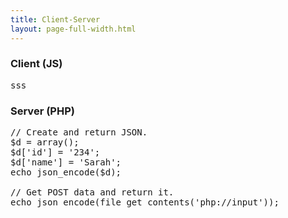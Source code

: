 ```yaml
---
title: Client-Server
layout: page-full-width.html
---
```


### Client (JS)
<pre>
sss
</pre>

### Server (PHP)
<pre>
// Create and return JSON.
$d = array();
$d['id'] = '234';
$d['name'] = 'Sarah';
echo json_encode($d);

// Get POST data and return it.
echo json_encode(file_get_contents('php://input'));
</pre>